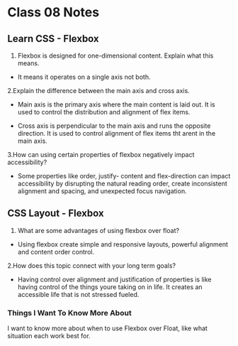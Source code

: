 # Class 08 Notes

## Learn CSS - Flexbox

1. Flexbox is designed for one-dimensional content. Explain what this means.

- It means it operates on a single axis not both.

2.Explain the difference between the main axis and cross axis.

- Main axis is the primary axis where the main content is laid out. It is used to control the distribution and alignment of flex items.

- Cross axis is perpendicular to the main axis and runs the opposite direction. It is used to control alignment of flex items tht arent in the main axis.

3.How can using certain properties of flexbox negatively impact accessibility?

- Some properties like order, justify- content and flex-direction can impact accessibility by disrupting the natural reading order, create inconsistent alignment and spacing, and unexpected focus navigation.

## CSS Layout - Flexbox

1. What are some advantages of using flexbox over float?

- Using flexbox create simple and responsive layouts, powerful alignment and content order control.

2.How does this topic connect with your long term goals?

- Having control over alignment and justification of properties is like having control of the things youre taking on in life. It creates an accessible life that is not stressed fueled.

### Things I Want To Know More About

I want to know more about when to use Flexbox over Float, like what situation each work best for.
